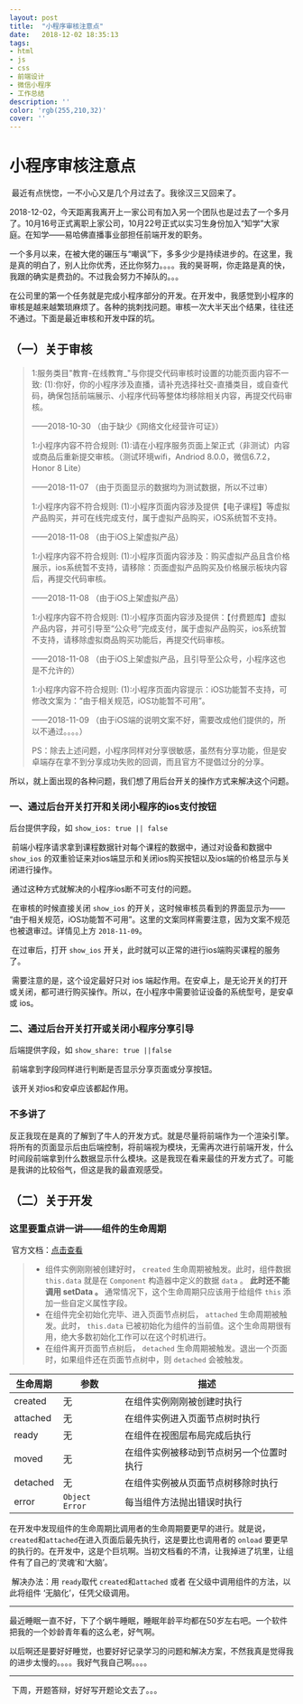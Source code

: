 ```yaml
---
layout: post
title:  "小程序审核注意点"
date:   2018-12-02 18:35:13
tags:
- html
- js
- css
- 前端设计
- 微信小程序
- 工作总结
description: ''
color: 'rgb(255,210,32)'
cover: ''
---
```


# 小程序审核注意点

​	最近有点恍惚，一不小心又是几个月过去了。我徐汉三又回来了。

​	2018-12-02，今天距离我离开上一家公司有加入另一个团队也是过去了一个多月了。10月16号正式离职上家公司，10月22号正式以实习生身份加入“知学”大家庭。在知学——易哈佛直播事业部担任前端开发的职务。

​	一个多月以来，在被大佬的碾压与“嘲讽”下，多多少少是持续进步的。在这里，我是真的明白了，别人比你优秀，还比你努力。。。。我的昊哥啊，你走路是真的快，我跟的确实是费劲的。不过我会努力不掉队的。。。

​	在公司里的第一个任务就是完成小程序部分的开发。在开发中，我感觉到小程序的审核是越来越繁琐麻烦了。各种的挑刺找问题。审核一次大半天出个结果，往往还不通过。下面是最近审核和开发中踩的坑。

## （一）关于审核

> 1:服务类目"教育-在线教育_"与你提交代码审核时设置的功能页面内容不一致:
> (1):你好，你的小程序涉及直播，请补充选择社交-直播类目，或自查代码，确保包括前端展示、小程序代码等整体均移除相关内容，再提交代码审核。
>
> ——2018-10-30 （由于缺少《网络文化经营许可证》）
>
> 1:小程序内容不符合规则:
> (1):请在小程序服务页面上架正式（非测试）内容或商品后重新提交审核。（测试环境wifi，Andriod 8.0.0，微信6.7.2，Honor 8 Lite）
>
> ——2018-11-07 （由于页面显示的数据均为测试数据，所以不过审）
>
> 1:小程序内容不符合规则:
> (1):小程序页面内容涉及提供【电子课程】等虚拟产品购买，并可在线完成支付，属于虚拟产品购买，iOS系统暂不支持。
>
> ——2018-11-08 （由于iOS上架虚拟产品）
>
> 1:小程序内容不符合规则:
> (1):小程序页面内容涉及：购买虚拟产品且含价格展示，ios系统暂不支持，请移除：页面虚拟产品购买及价格展示板块内容后，再提交代码审核。
>
> ——2018-11-08 （由于iOS上架虚拟产品）
>
> 1:小程序内容不符合规则:
> (1):小程序页面内容涉及提供：【付费题库】虚拟产品内容，并可引导至“公众号”完成支付，属于虚拟产品购买，ios系统暂不支持，请移除虚拟商品购买功能后，再提交代码审核。
>
> ——2018-11-08 （由于iOS上架虚拟产品，且引导至公众号，小程序这也是不允许的）
>
> 1:小程序内容不符合规则:
> (1):小程序页面内容提示：iOS功能暂不支持，可修改文案为：“由于相关规范，iOS功能暂不可用”。
>
> ——2018-11-09 （由于iOS端的说明文案不好，需要改成他们提供的，所以不通过。。。。）
>
>
>
> PS：除去上述问题，小程序同样对分享很敏感，虽然有分享功能，但是安卓端存在拿不到分享成功失败的回调，而且官方不提倡过分的分享。



​	所以，就上面出现的各种问题，我们想了用后台开关的操作方式来解决这个问题。

### 一、通过后台开关打开和关闭小程序的ios支付按钮

后台提供字段，如 `show_ios: true || false`

​	前端小程序请求拿到课程数据针对每个课程的数据中，通过对设备和数据中 `show_ios` 的双重验证来对ios端显示和关闭ios购买按钮以及ios端的价格显示与关闭进行操作。

​	通过这种方式就解决的小程序ios断不可支付的问题。

​	在审核的时候直接关闭 `show_ios` 的开关，这时候审核员看到的界面显示为—— “由于相关规范，iOS功能暂不可用”。这里的文案同样需要注意，因为文案不规范也被退审过。详情见上方 `2018-11-09`。

​	在过审后，打开 `show_ios` 开关，此时就可以正常的进行ios端购买课程的服务了。

​	需要注意的是，这个设定最好只对 ios 端起作用。在安卓上，是无论开关的打开或关闭，都可进行购买操作。所以，在小程序中需要验证设备的系统型号，是安卓 或 ios。

### 二、通过后台开关打开或关闭小程序分享引导

后端提供字段，如 `show_share: true ||false`

​	前端拿到字段同样进行判断是否显示分享页面或分享按钮。

​	该开关对ios和安卓应该都起作用。

### 不多讲了

​	反正我现在是真的了解到了牛人的开发方式。就是尽量将前端作为一个渲染引擎。将所有的页面显示后由后端控制，将前端视为模块，无需再次进行前端开发，什么时间段前端拿到什么数据显示什么模块。这是我现在看来最佳的开发方式了。可能是我讲的比较俗气，但这是我的最直观感受。

## （二）关于开发

### 这里要重点讲一讲——组件的生命周期

​	官方文档：[点击查看](https://developers.weixin.qq.com/miniprogram/dev/framework/custom-component/lifetimes.html)

> - 组件实例刚刚被创建好时， `created` 生命周期被触发。此时，组件数据 `this.data` 就是在 `Component` 构造器中定义的数据 `data` 。 **此时还不能调用 setData 。** 通常情况下，这个生命周期只应该用于给组件 `this` 添加一些自定义属性字段。
> - 在组件完全初始化完毕、进入页面节点树后， `attached` 生命周期被触发。此时， `this.data` 已被初始化为组件的当前值。这个生命周期很有用，绝大多数初始化工作可以在这个时机进行。
> - 在组件离开页面节点树后， `detached` 生命周期被触发。退出一个页面时，如果组件还在页面节点树中，则 `detached` 会被触发。

| 生命周期 | 参数           | 描述                                     |
| -------- | -------------- | ---------------------------------------- |
| created  | 无             | 在组件实例刚刚被创建时执行               |
| attached | 无             | 在组件实例进入页面节点树时执行           |
| ready    | 无             | 在组件在视图层布局完成后执行             |
| moved    | 无             | 在组件实例被移动到节点树另一个位置时执行 |
| detached | 无             | 在组件实例被从页面节点树移除时执行       |
| error    | `Object Error` | 每当组件方法抛出错误时执行               |

​	在开发中发现组件的生命周期比调用者的生命周期要更早的进行。就是说，`created`和`attached`在进入页面后最先执行，这是要比也调用者的 `onload` 要更早的执行的。在开发中，这是个巨坑啊。当初文档看的不清，让我掉进了坑里，让组件有了自己的‘灵魂’和‘大脑’。

​	解决办法：用 `ready`取代 `created`和`attached` 或者 在父级中调用组件的方法，以此将组件 ‘无脑化’，任凭父级调用。

------

​	最近睡眠一直不好，下了个蜗牛睡眠，睡眠年龄平均都在50岁左右吧。一个软件把我的一个妙龄青年看的这么老，好气啊。

​	以后啊还是要好好睡觉，也要好好记录学习的问题和解决方案，不然我真是觉得我的进步太慢的。。。。我好气我自己啊。。。。

------

​	下周，开题答辩，好好写开题论文去了。。。